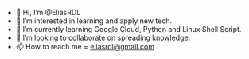 - 👋 Hi, I’m @EliasRDL
- 👀 I’m interested in learning and apply new tech.
- 🌱 I’m currently learning Google Cloud, Python and Linux Shell Script.
- 💞️ I’m looking to collaborate on spreading knowledge.
- 📫 How to reach me = eliasrdl@gmail.com

<!---
EliasRDL/EliasRDL is a ✨ special ✨ repository because its `README.md` (this file) appears on your GitHub profile.
You can click the Preview link to take a look at your changes.
--->

